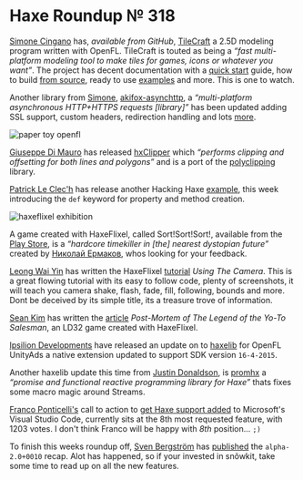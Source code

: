 [_template]: ../templates/roundup.html
[date]: / "2015-05-06 10:00:00"
[modified]: / "2015-05-06 13:24:00"
[published]: / "2015-05-06 14:15:00"
[“”]: a ""
# Haxe Roundup № 318

[Simone Cingano][gh1] has, _available from GitHub_, [TileCraft][l1] a 2.5D modeling
program written with OpenFL. TileCraft is touted as being a _“fast multi-platform 
modeling tool to make tiles for games, icons or whatever you want”_. The project has
decent documentation with a [quick start][l2] guide, how to build [from source][l3],
ready to use [examples][l4] and more. This is one to watch.

Another library from [Simone][gh1], [akifox-asynchttp][l5], a _“multi-platform 
asynchronous HTTP+HTTPS requests [library]”_ has been updated adding SSL support,
custom headers, redirection handling and lots [more][l6].

![paper toy openfl](/img/318/papertoy.jpg "Two Pixlrr papertoy generated with OpenFL, cut with @OfficialCricut by @MatthijsKamstra")

[Giuseppe Di Mauro][gh2] has released [hxClipper][l7] which _“performs clipping and 
offsetting for both lines and polygons”_ and is a port of the [polyclipping][l8]
library.

[Patrick Le Clec'h][tw1] has release another Hacking Haxe [example][l9], this week
introducing the `def` keyword for property and method creation.

![haxeflixel exhibition](/img/318/exhibition.jpg "@Tsai_AGw HaxeFlixel game at Yodex")

A game created with HaxeFlixel, called Sort!Sort!Sort!, available from  the 
[Play Store][l10], is a _“hardcore timekiller in [the] nearest dystopian future”_ created
by [Николай Ермаков][fb1], whos looking for your feedback.

[Leong Wai Yin][tw2] has written the HaxeFlixel [tutorial][l11] _Using The Camera_.
This is a great flowing tutorial with its easy to follow code, plenty of screenshots,
it will teach you camera shake, flash, fade, fill, following, bounds and more. 
Dont be deceived by its simple title, its a treasure trove of information.

[Sean Kim][l12] has written the [article][l13] _Post-Mortem of The Legend of the
Yo-To Salesman_, an LD32 game created with HaxeFlixel.

[Ipsilion Developments][tw3] have released an update on to [haxelib][l14] for 
OpenFL UnityAds a native extension updated to support SDK version `16-4-2015`.

Another haxelib update this time from [Justin Donaldson][tw4], is [promhx][l15] 
a _“promise and functional reactive programming library for Haxe”_ thats fixes 
some macro magic around Streams.

[Franco Ponticelli's][tw5] call to action to [get Haxe support added][l16] to 
Microsoft's Visual Studio Code, currently sits at the 8th most requested feature,
with 1203 votes. I don't think Franco will be happy with _8th_ position... `;)`

To finish this weeks roundup off, [Sven Bergström][tw6] has [published][l17]
the `alpha-2.0+0010` recap. Alot has happened, so if your invested in snõwkit, take
some time to read up on all the new features.

[fb1]: https://ru-ru.facebook.com/people/Николай-Ермаков/100001546425524 "@Николай Ермаков"

[tw6]: https://twitter.com/___discovery "@___discovery"
[tw5]: https://twitter.com/fponticelli "@fponticelli"
[tw4]: https://twitter.com/omgjjd "@omgjjd"
[tw3]: https://twitter.com/ipsilondev "@ipsilondev"
[tw2]: https://twitter.com/laxa88 "@laxa88"
[tw1]: https://twitter.com/pleclech "@pleclech"

[gh2]: https://github.com/azrafe7 "@azrafe7"
[gh1]: https://github.com/yupswing "@yupswing"
	
[l17]: http://snowkit.org/2015/04/30/alpha-2-0010-recap/ "Alpha-2.0+0010 Recap"
[l16]: http://visualstudio.uservoice.com/forums/293070-visual-studio-code/suggestions/7756341-haxe-support "Get Haxe support added to Microsoft Visual Studio Code"
[l15]: http://lib.haxe.org/p/promhx "PromHx on HaxeLib"
[l14]: http://lib.haxe.org/p/openfl-unityads "OpenFL UnityAds on HaxeLib"
[l13]: http://seankimdesign.com/blog/gaming/post-mortem-of-the-legend-of-the-yo-to-salesman/ "Post Mortem of The Legend of the Yo-To Salesman"
[l12]: http://seankimdesign.com "@seankim"
[l11]: http://coinflipstudios.com/devblog/?p=313 "HaxeFlixel Tutorial - Using The Camera"
[l10]: https://play.google.com/store/apps/details?id=com.n06rin.sortsortsort "Sort!Sort!Sort!"
[l9]: http://hacking-haxe.atouchofcode.com/#DB814 "Hacking Haxe Def Keyword"
[l8]: http://sourceforge.net/projects/polyclipping/ "PolyClipping on SourceForge"
[l7]: https://github.com/azrafe7/hxClipper "hxClipper on GitHub"
[l6]: https://github.com/yupswing/akifox-asynchttp/pull/4 "Akifox-asynchttp v4 on GitHub"
[l5]: http://lib.haxe.org/p/akifox-asynchttp "Akifox-asynchttp on HaxeLib"
[l4]: https://github.com/yupswing/TileCraft#examples "TileCraft examples"
[l3]: https://github.com/yupswing/TileCraft#try-it "Build TileCraft from Source"
[l2]: https://github.com/yupswing/TileCraft/blob/master/GUIDE.md "TileCraft Guide"
[l1]: https://github.com/yupswing/TileCraft "TileCraft on GitHub"